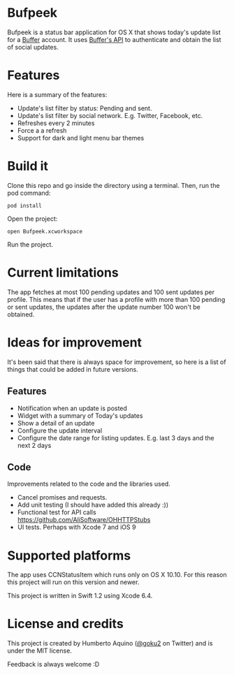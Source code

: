 # Bufpeek


Bufpeek is a status bar application for OS X that shows today's update list for a [Buffer](https://buffer.com/app) account. It uses [Buffer's API](https://buffer.com/developers/api) to authenticate and obtain the list of social updates.

# Features

Here is a summary of the features:

* Update's list filter by status: Pending and sent.
* Update's list filter by social network. E.g. Twitter, Facebook, etc.
* Refreshes every 2 minutes 
* Force a a refresh
* Support for dark and light menu bar themes

# Build it

Clone this repo and go inside the directory using a terminal.
Then, run the pod command:

    pod install
 
Open the project:

    open Bufpeek.xcworkspace

Run the project.


# Current limitations

The app fetches at most 100 pending updates and 100 sent updates per profile. This means that if the user has a profile with more than 100 pending or sent updates, the updates after the update number 100 won't be obtained.


# Ideas for improvement 

It's been said that there is always space for improvement, so here is a list of things that could be added in future versions.

## Features

* Notification when an update is posted
* Widget with a summary of Today's updates
* Show a detail of an update 
* Configure the update interval
* Configure the date range for listing updates. E.g. last 3 days and the next 2 days

## Code 

Improvements related to the code and the libraries used.

* Cancel promises and requests. 
* Add unit testing (I should have added this already :))
* Functional test for API calls
https://github.com/AliSoftware/OHHTTPStubs
* UI tests. Perhaps with Xcode 7 and iOS 9

# Supported platforms

The app uses CCNStatusItem which runs only on OS X 10.10. For this reason this project will run on this version and newer.

This project is written in Swift 1.2 using Xcode 6.4.


# License and credits

This project is created by Humberto Aquino ([@goku2](https://twitter.com/goku2) on Twitter) and is under the MIT license.

Feedback is always welcome :D


